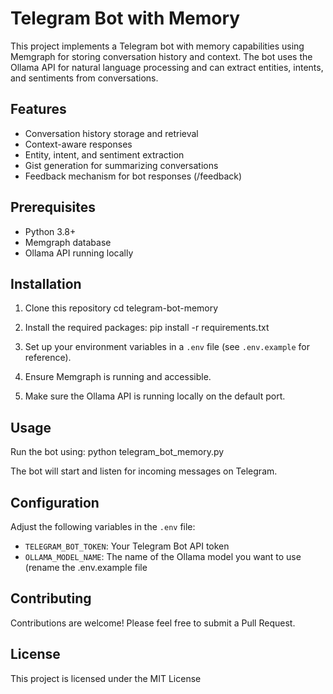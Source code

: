 # Telegram Bot with Memory

This project implements a Telegram bot with memory capabilities using Memgraph for storing conversation history and context. The bot uses the Ollama API for natural language processing and can extract entities, intents, and sentiments from conversations.

## Features

- Conversation history storage and retrieval
- Context-aware responses
- Entity, intent, and sentiment extraction
- Gist generation for summarizing conversations
- Feedback mechanism for bot responses (/feedback)

## Prerequisites

- Python 3.8+
- Memgraph database
- Ollama API running locally

## Installation

1. Clone this repository
    cd telegram-bot-memory
2. Install the required packages:
   pip install -r requirements.txt

3. Set up your environment variables in a `.env` file (see `.env.example` for reference).

4. Ensure Memgraph is running and accessible.

5. Make sure the Ollama API is running locally on the default port.

## Usage

Run the bot using:
python telegram_bot_memory.py


The bot will start and listen for incoming messages on Telegram.

## Configuration

Adjust the following variables in the `.env` file:

- `TELEGRAM_BOT_TOKEN`: Your Telegram Bot API token
- `OLLAMA_MODEL_NAME`: The name of the Ollama model you want to use
(rename the .env.example file

## Contributing

Contributions are welcome! Please feel free to submit a Pull Request.

## License

This project is licensed under the MIT License
